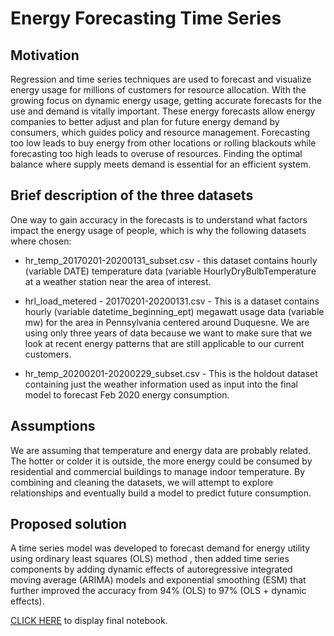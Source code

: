 # Energy Forecasting Time Series

## Motivation
Regression and time series techniques are used to forecast and visualize energy usage for millions of customers for resource allocation. With the growing focus on dynamic energy usage, getting accurate forecasts for the use and demand is vitally important. These energy forecasts allow energy companies to better adjust and plan for future energy demand by consumers, which guides policy and resource management. Forecasting too low leads to buy energy from other locations or rolling blackouts while forecasting too high leads to overuse of resources. Finding the optimal balance where supply meets demand is essential for an efficient system.


## Brief description of the three datasets
One way to gain accuracy in the forecasts is to understand what factors impact the energy usage of people, which is why the following datasets where chosen:

* hr_temp_20170201-20200131_subset.csv - this dataset contains hourly (variable DATE) temperature data (variable
HourlyDryBulbTemperature at a weather station near the area of interest.

* hrl_load_metered - 20170201-20200131.csv - This is a dataset contains hourly (variable datetime_beginning_ept) megawatt usage data (variable mw) for the area in Pennsylvania centered around Duquesne. We are using only three years of data because we want to make sure that we look at recent energy patterns that are still applicable to our current customers.
* hr_temp_20200201-20200229_subset.csv - This is the holdout dataset containing just the weather information used as input into the final model to forecast Feb 2020 energy consumption.

## Assumptions
We are assuming that temperature and energy data are probably related. The hotter or colder it is outside, the more energy could be consumed by residential and commercial buildings to manage indoor temperature. By combining and cleaning the datasets, we will attempt to explore relationships and eventually build a model to predict future consumption.

## Proposed solution
A time series model was developed to forecast demand for energy utility using ordinary least squares (OLS) method , then added time series components by adding dynamic effects of autoregressive integrated moving average (ARIMA) models and exponential smoothing (ESM) that further improved the accuracy from 94% (OLS) to 97% (OLS + dynamic effects).

<a href="https://github.com/jonpresto/Energy-Forecasting-Time-Series/blob/main/Notebook%20for%20energy%20forecast.ipynb">CLICK HERE</a> to display final notebook.
